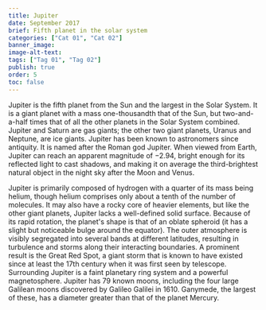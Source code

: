 ```yaml
---
title: Jupiter
date: September 2017
brief: Fifth planet in the solar system
categories: ["Cat 01", "Cat 02"]
banner_image: 
image-alt-text: 
tags: ["Tag 01", "Tag 02"]
publish: true
order: 5
toc: false
---
```


Jupiter is the fifth planet from the Sun and the largest in the Solar System. It is a giant planet with a mass one-thousandth that of the Sun, but two-and-a-half times that of all the other planets in the Solar System combined. Jupiter and Saturn are gas giants; the other two giant planets, Uranus and Neptune, are ice giants. Jupiter has been known to astronomers since antiquity. It is named after the Roman god Jupiter. When viewed from Earth, Jupiter can reach an apparent magnitude of −2.94, bright enough for its reflected light to cast shadows, and making it on average the third-brightest natural object in the night sky after the Moon and Venus.

Jupiter is primarily composed of hydrogen with a quarter of its mass being helium, though helium comprises only about a tenth of the number of molecules. It may also have a rocky core of heavier elements, but like the other giant planets, Jupiter lacks a well-defined solid surface. Because of its rapid rotation, the planet's shape is that of an oblate spheroid (it has a slight but noticeable bulge around the equator). The outer atmosphere is visibly segregated into several bands at different latitudes, resulting in turbulence and storms along their interacting boundaries. A prominent result is the Great Red Spot, a giant storm that is known to have existed since at least the 17th century when it was first seen by telescope. Surrounding Jupiter is a faint planetary ring system and a powerful magnetosphere. Jupiter has 79 known moons, including the four large Galilean moons discovered by Galileo Galilei in 1610. Ganymede, the largest of these, has a diameter greater than that of the planet Mercury.
